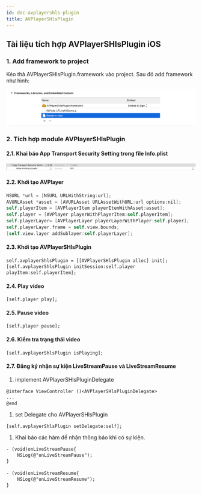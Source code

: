 ```yaml
---
id: doc-avplayershls-plugin
title: AVPlayerSHlsPlugin
---
```


## Tài liệu tích hợp AVPlayerSHlsPlugin iOS

### 1. Add framework to project
Kéo thả AVPlayerSHlsPlugin.framework vào project. Sau đó add framework như hình:

![Framework](./imgs/embed_avplayershlsplugin.png)

### 2. Tích hợp module AVPlayerSHlsPlugin

#### 2.1. Khai báo App Transport Security Setting trong file Info.plist

![Permission](./imgs/ats.png)

#### 2.2. Khởi tạo AVPlayer

```objectivec
NSURL *url = [NSURL URLWithString:url];
AVURLAsset *asset = [AVURLAsset URLAssetWithURL:url options:nil];
self.playerItem = [AVPlayerItem playerItemWithAsset:asset];
self.player = [AVPlayer playerWithPlayerItem:self.playerItem];
self.playerLayer= [AVPlayerLayer playerLayerWithPlayer:self.player];
self.playerLayer.frame = self.view.bounds;
[self.view.layer addSublayer:self.playerLayer];
```

#### 2.3. Khởi tạo AVPlayerSHlsPlugin

```
self.avplayerShlsPlugin = [[AVPlayerSHlsPlugin alloc] init];
[self.avplayerShlsPlugin initSession:self.player playItem:self.playerItem];
```

#### 2.4. Play video

```
[self.player play];
```

#### 2.5. Pause video

```
[self.player pause];
```

#### 2.6. Kiểm tra trạng thái video

```
[self.avplayerShlsPlugin isPlaying];
```

#### 2.7. Đăng ký nhận sự kiện LiveStreamPause và LiveStreamResume

1. implement AVPlayerSHlsPluginDelegate

```
@interface ViewController ()<AVPlayerSHlsPluginDelegate>
...
@end
```
1. set Delegate cho AVPlayerSHlsPlugin

```
[self.avplayerShlsPlugin setDelegate:self];
```

1. Khai báo các hàm để nhận thông báo khi có sự kiện.
	
```
- (void)onLiveStreamPause{
    NSLog(@"onLiveStreamPause");
}

- (void)onLiveStreamResume{
    NSLog(@"onLiveStreamResume");
}
```